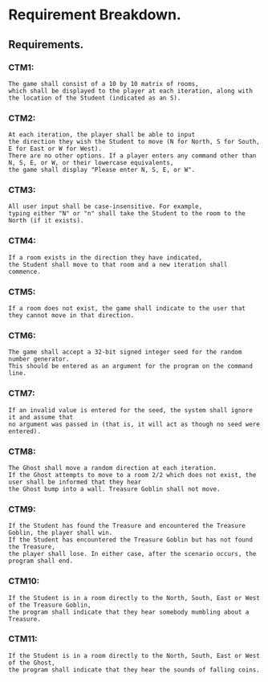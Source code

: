 # Requirement Breakdown. 
  
## Requirements.  
  
### CTM1:  
    The game shall consist of a 10 by 10 matrix of rooms,  
    which shall be displayed to the player at each iteration, along with the location of the Student (indicated as an S).  
      
### CTM2:  
    At each iteration, the player shall be able to input  
    the direction they wish the Student to move (N for North, S for South, E for East or W for West).  
    There are no other options. If a player enters any command other than N, S, E, or W, or their lowercase equivalents,  
    the game shall display "Please enter N, S, E, or W".  
      
### CTM3:  
    All user input shall be case-insensitive. For example,  
    typing either "N" or "n" shall take the Student to the room to the North (if it exists).  
      
### CTM4:  
    If a room exists in the direction they have indicated,  
    the Student shall move to that room and a new iteration shall commence.  
      
### CTM5:  
    If a room does not exist, the game shall indicate to the user that they cannot move in that direction.  
      
### CTM6:  
    The game shall accept a 32-bit signed integer seed for the random number generator.  
    This should be entered as an argument for the program on the command line.  
      
### CTM7:  
    If an invalid value is entered for the seed, the system shall ignore it and assume that  
    no argument was passed in (that is, it will act as though no seed were entered).  
      
### CTM8:
    The Ghost shall move a random direction at each iteration.  
    If the Ghost attempts to move to a room 2/2 which does not exist, the user shall be informed that they hear  
    the Ghost bump into a wall. Treasure Goblin shall not move.  
      
### CTM9:
    If the Student has found the Treasure and encountered the Treasure Goblin, the player shall win.  
    If the Student has encountered the Treasure Goblin but has not found the Treasure,  
    the player shall lose. In either case, after the scenario occurs, the program shall end.  
      
### CTM10:
    If the Student is in a room directly to the North, South, East or West of the Treasure Goblin,  
    the program shall indicate that they hear somebody mumbling about a Treasure.  
      
### CTM11:
    If the Student is in a room directly to the North, South, East or West of the Ghost,  
    the program shall indicate that they hear the sounds of falling coins.
